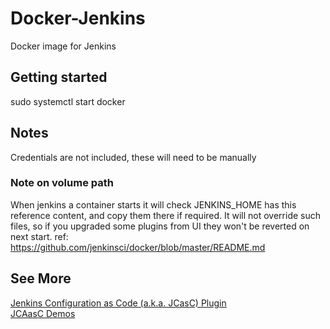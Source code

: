 # Docker-Jenkins
Docker image for Jenkins

## Getting started

sudo systemctl start docker


## Notes
Credentials are not included, these will need to be manually

### Note on volume path

When jenkins a container starts it will check JENKINS_HOME has this reference content, and copy them there if required. It will not override such files, so if you upgraded some plugins from UI they won't be reverted on next start. ref: https://github.com/jenkinsci/docker/blob/master/README.md

## See More

[Jenkins Configuration as Code (a.k.a. JCasC) Plugin](https://github.com/jenkinsci/configuration-as-code-plugin/blob/master/README.md)  
[JCAasC Demos](https://github.com/jenkinsci/configuration-as-code-plugin/tree/master/demos)
